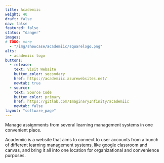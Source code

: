 ```yaml
---
title: Academiic
weight: 40
draft: false
nav: false
featured: false
status: "danger"
images:
# TODO: more
  - "/img/showcase/academiic/squarelogo.png"
alts:
  - academiic logo
buttons:
  - release:
    text: Visit Website
    button_color: secondary
    href: https://academiic.azurewebsites.net/
    newtab: true
  - source:
    text: Source Code
    button_color: primary
    href: https://gitlab.com/ImaginaryInfinity/academiic
    newtab: false
layout: "software_page"
---
```

Manage assignments from several learning management systems in one convenient place.

Academiic is a website that aims to connect to user accounts from a bunch of different learning management systems, like google classroom and canvas, and bring it all into one location for organizational and convenience purposes.